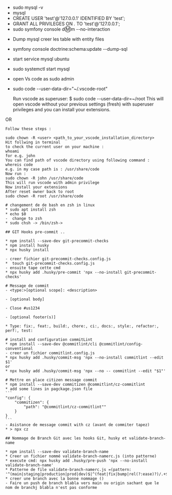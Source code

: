 * sudo mysql -v
* mysql
* CREATE USER 'test'@'127.0.0.1' IDENTIFIED BY 'test';
* GRANT ALL PRIVILEGES ON *.* TO 'test'@'127.0.0.1';
* sudo symfony console d:m:m --no-interaction
- Dump mysql creer les table with entity files
* symfony console doctrine:schema:update --dump-sql

- start service mysql ubuntu
* sudo systemctl start mysql

- open Vs code as sudo admin
* sudo code --user-data-dir="~/.vscode-root"



    Run vscode as superuser:
    $ sudo code --user-data-dir=~/root
    This will open vscode without your previous settings (fresh) with superuser privileges and you can install your extensions.

OR

    Follow these steps :

    sudo chown -R <user> <path_to_your_vscode_installation_directory>
    Hit follwing in terminal
    to check the current user on your machine :
    whoami
    for e.g. john
    You can find path of vscode directory using following command :
    whereis code
    e.g. in my case path is : /usr/share/code
    Now run :
    sudo chown -R john /usr/share/code
    This will run vscode with admin privilege
    Now install your extensions
    After reset owner back to root
    sudo chown -R root /usr/share/code

    # changement de de bash en zsh in linux
    * sudo apt install zsh
    * echo $0 
    -  change to zsh
    * sudo chsh -> /bin/zsh->

    ## GIT Hooks pre-commit ..

    * npm install --save-dev git-precommit-checks
    * npm install husky
    * npx husky install

    - creer fichier git-precommit-checks.config.js
    *  touch git-precommit-checks.config.js
    - ensuite tape cette cmd
    * npx husky add .husky/pre-commit 'npx --no-install git-precommit-checks'

    # Message de commit 
    - <type:>[optional scope]: <description>

    - [optional body]

    - Close #us1234

    - [optional footer(s)]

    * Type: fix:, feat:, build:, chore:, ci:, docs:, style:, refactor:, perf:, test:

    # install and configuration commitLint
    * npm install --save-dev @commitlint/cli @commitlint/config-conventional
    - creer un fichier commitlint.config.js
    * npx husky add .husky/commit-msg 'npx --no-install commitlint --edit $1'
    or
    * npx husky add .husky/commit-msg 'npx --no -- commitlint --edit "$1"'

    # Mettre en place citizen message commit
    * npm install --save-dev commitizen @commitlint/cz-commitlint
    * add some lines in pagckage.json file
    ```
    "config": {
        "commitizen": {
            "path": "@commitlint/cz-commitlint""
        }
    }
    ```
    - Asistance de message commit with cz (avant de commiter tapez)
    * > npx cz

    ## Nommage de Branch Git avec les hooks Git, husky et validate-branch-name

    * npm install --save-dev validate-branch-name
    * Creer un fichier nommé validate-branch-namerc.js (into patterne)
    * execute cmd: npx husky add .husky/pre-push 'npx --no-install validate-branch-name'
    * Patterne de file validate-branch-namerc.js =(pattern:  '^(main|staging|production|prod|dev)$|^(feat|fix|bump|rel(?:ease)?)/.+$')
    * creer une branch avec la bonne nommage ()
    - Faire un push de branch blabla vers main ou origin sachant que le nom de branchj blabla n'est pas conforme






 



